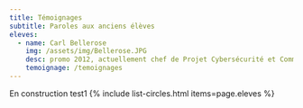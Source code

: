 ```yaml
---
title: Témoignages
subtitle: Paroles aux anciens élèves
eleves:
  - name: Carl Bellerose 
    img: /assets/img/Bellerose.JPG
    desc: promo 2012, actuellement chef de Projet Cybersécurité et Communication chez VINCI Energies
    temoignage: /temoignages
---
```


En construction
test1
{% include list-circles.html items=page.eleves %}



